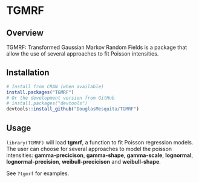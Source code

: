 
# TGMRF

<!-- badges: start -->

<!-- [![CRAN status](https://www.r-pkg.org/badges/version/FLAMES)](https://cran.r-project.org/package=FLAMES) -->

<!-- [![Travis build status](https://travis-ci.org/DouglasMesquita/FLAMES.svg?branch=master)](https://travis-ci.org/DouglasMesquita/FLAMES) -->

<!-- [![Codecov test coverage](https://codecov.io/gh/DouglasMesquita/FLAMES/branch/master/graph/badge.svg)](https://codecov.io/gh/DouglasMesquita/FLAMES?branch=master) -->

<!-- badges: end -->

## Overview

TGMRF: Transformed Gaussian Markov Random Fields is a package that allow
the use of several approaches to fit Poisson intensities.

## Installation

``` r
# Install from CRAN (when available)
install.packages("TGMRF")
# Or the development version from GitHub
# install.packages("devtools")
devtools::install_github("DouglasMesquita/TGMRF")
```

## Usage

`library(TGMRF)` will load **tgmrf**, a function to fit Poisson
regression models. The user can choose for several approaches to model
the poisson intensities: **gamma-precicison**, **gamma-shape**,
**gamma-scale**, **lognormal**, **lognormal-precision**,
**weibull-precicison** and **weibull-shape**.

See `?tgmrf` for examples.
